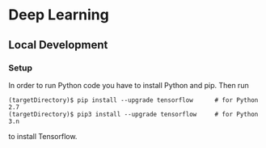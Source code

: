 # Deep Learning

## Local Development

### Setup

In order to run Python code you have to install Python and pip. Then run

```
(targetDirectory)$ pip install --upgrade tensorflow      # for Python 2.7
(targetDirectory)$ pip3 install --upgrade tensorflow     # for Python 3.n
```

to install Tensorflow.
